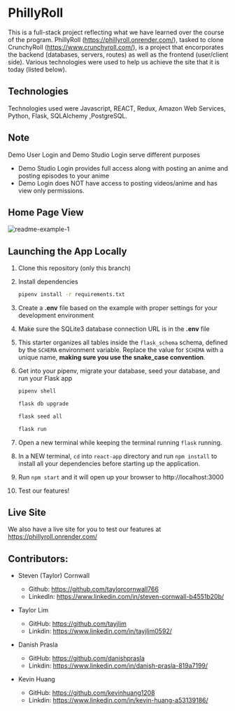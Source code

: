 # PhillyRoll

This is a full-stack project reflecting what we have learned over the course of the program. PhillyRoll (https://phillyroll.onrender.com/), tasked to clone CrunchyRoll (https://www.crunchyroll.com/), is a project that encorporates the backend (databases, servers, routes) as well as the frontend (user/client side). Various technologies were used to help us achieve the site that it is today (listed below).

## Technologies

Technologies used were Javascript, REACT, Redux, Amazon Web Services, Python, Flask, SQLAlchemy ,PostgreSQL.

## Note
Demo User Login and Demo Studio Login serve different purposes
 * Demo Studio Login provides full access along with posting an anime and posting episodes to your anime
 * Demo Login does NOT have access to posting videos/anime and has view only permissions. 

## Home Page View
![readme-example-1](https://cdn.discordapp.com/attachments/1113213089702228038/1116850373982949407/snip-anime-page.PNG)

## Launching the App Locally

1. Clone this repository (only this branch)

2. Install dependencies

      ```bash
      pipenv install -r requirements.txt
      ```

3. Create a **.env** file based on the example with proper settings for your
   development environment

4. Make sure the SQLite3 database connection URL is in the **.env** file

5. This starter organizes all tables inside the `flask_schema` schema, defined
   by the `SCHEMA` environment variable.  Replace the value for
   `SCHEMA` with a unique name, **making sure you use the snake_case
   convention**.

6. Get into your pipenv, migrate your database, seed your database, and run your Flask app

   ```bash
   pipenv shell
   ```

   ```bash
   flask db upgrade
   ```

   ```bash
   flask seed all
   ```

   ```bash
   flask run
   ```
7. Open a new terminal while keeping the terminal running `flask` running.

8. In a NEW terminal, `cd` into `react-app` directory and run `npm install` to install all your dependencies before starting up the application. 

9. Run `npm start` and it will open up your browser to http://localhost:3000

10. Test our features!


## Live Site

We also have a live site for you to test our features at https://phillyroll.onrender.com/



## Contributors:
* Steven (Taylor) Cornwall
   * Github: https://github.com/taylorcornwall766
   * LinkedIn: https://www.linkedin.com/in/steven-cornwall-b4551b20b/

* Taylor Lim
   * GitHub: https://github.com/tayjlim
   * Linkdin: https://www.linkedin.com/in/tayjlim0592/

* Danish Prasla
   * GitHub: https://github.com/danishprasla
   * Linkdin: https://www.linkedin.com/in/danish-prasla-819a7199/

* Kevin Huang
   * GitHub: https://github.com/kevinhuang1208
   * Linkdin: https://www.linkedin.com/in/kevin-huang-a53139186/